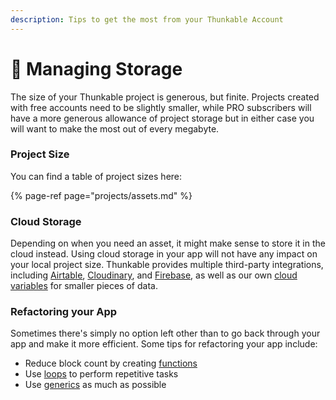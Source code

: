 ```yaml
---
description: Tips to get the most from your Thunkable Account
---
```


# 💾 Managing Storage

 The size of your Thunkable project is generous, but finite. Projects created with free accounts need to be slightly smaller, while PRO subscribers will have a more generous allowance of project storage but in either case you will want to make the most out of every megabyte. 

### Project Size

You can find a table of project sizes here:

{% page-ref page="projects/assets.md" %}

### Cloud Storage

Depending on when you need an asset, it might make sense to store it in the cloud instead. Using cloud storage in your app will not have any impact on your local project size. Thunkable provides multiple third-party integrations, including [Airtable](), [Cloudinary](), and [Firebase](), as well as our own [cloud variables](variables.md#app-stored-and-cloud-variables) for smaller pieces of data.

### Refactoring your App

Sometimes there's simply no option left other than to go back through your app and make it more efficient. Some tips for refactoring your app include:

* Reduce block count by creating [functions](functions.md)
* Use [loops](control.md#repeat-an-event) to perform repetitive tasks
* Use [generics](any-component-blocks.md) as much as possible



